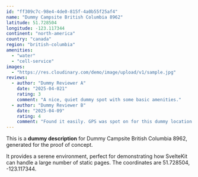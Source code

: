 ```yaml
---
id: "ff309c7c-98e4-4de0-815f-4a0b55f25af4"
name: "Dummy Campsite British Columbia 8962"
latitude: 51.728504
longitude: -123.117344
continent: "north-america"
country: "canada"
region: "british-columbia"
amenities:
  - "water"
  - "cell-service"
images:
  - "https://res.cloudinary.com/demo/image/upload/v1/sample.jpg"
reviews:
  - author: "Dummy Reviewer A"
    date: "2025-04-021"
    rating: 3
    comment: "A nice, quiet dummy spot with some basic amenities."
  - author: "Dummy Reviewer B"
    date: "2025-04-09"
    rating: 4
    comment: "Found it easily. GPS was spot on for this dummy location."
---
```


This is a **dummy description** for Dummy Campsite British Columbia 8962, generated for the proof of concept.

It provides a serene environment, perfect for demonstrating how SvelteKit can handle a large number of static pages. The coordinates are 51.728504, -123.117344.
